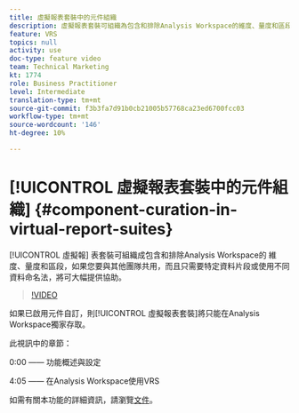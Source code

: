 ```yaml
---
title: 虛擬報表套裝中的元件組織
description: 虛擬報表套裝可組織為包含和排除Analysis Workspace的維度、量度和區段，如果您要與其他只需要特定資料片段或使用不同資料命名法的團隊共用，將大有幫助。
feature: VRS
topics: null
activity: use
doc-type: feature video
team: Technical Marketing
kt: 1774
role: Business Practitioner
level: Intermediate
translation-type: tm+mt
source-git-commit: f3b3fa7d91b0cb21005b57768ca23ed6700fcc03
workflow-type: tm+mt
source-wordcount: '146'
ht-degree: 10%

---
```



# [!UICONTROL 虛擬報表套裝中的元件組織] {#component-curation-in-virtual-report-suites}

[!UICONTROL 虛擬報] 表套裝可組織成包含和排除Analysis Workspace的    維度、量度和區段，如果您要與其他團隊共用，而且只需要特定資料片段或使用不同資料命名法，將可大幅提供協助。

>[!VIDEO](https://video.tv.adobe.com/v/23544/?quality=12)

如果已啟用元件自訂，則[!UICONTROL 虛擬報表套裝]將只能在Analysis Workspace獨家存取。

此視訊中的章節：

0:00 —— 功能概述與設定

4:05 —— 在Analysis Workspace使用VRS

如需有關本功能的詳細資訊，請瀏覽[文件](https://marketing.adobe.com/resources/help/en_US/reference/vrs-components.html)。
